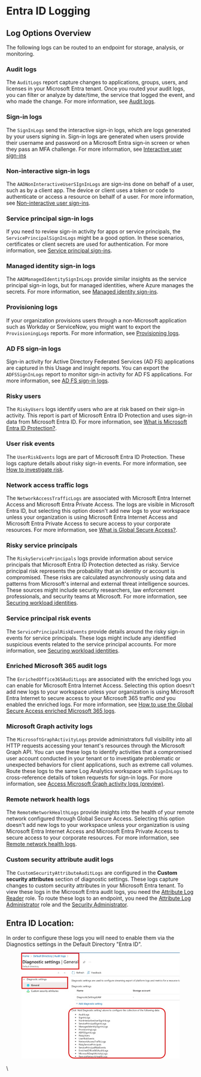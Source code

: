 # Entra ID Logging

## Log Options Overview <a href="#activity-log-options" id="activity-log-options"></a>

The following logs can be routed to an endpoint for storage, analysis, or monitoring.

### Audit logs <a href="#audit-logs" id="audit-logs"></a>

The `AuditLogs` report capture changes to applications, groups, users, and licenses in your Microsoft Entra tenant. Once you routed your audit logs, you can filter or analyze by date/time, the service that logged the event, and who made the change. For more information, see [Audit logs](https://learn.microsoft.com/en-us/entra/identity/monitoring-health/concept-audit-logs).

### Sign-in logs <a href="#sign-in-logs" id="sign-in-logs"></a>

The `SignInLogs` send the interactive sign-in logs, which are logs generated by your users signing in. Sign-in logs are generated when users provide their username and password on a Microsoft Entra sign-in screen or when they pass an MFA challenge. For more information, see [Interactive user sign-ins](https://learn.microsoft.com/en-us/entra/identity/monitoring-health/concept-sign-ins#interactive-user-sign-ins)

### Non-interactive sign-in logs <a href="#non-interactive-sign-in-logs" id="non-interactive-sign-in-logs"></a>

The `AADNonInteractiveUserSIgnInLogs` are sign-ins done on behalf of a user, such as by a client app. The device or client uses a token or code to authenticate or access a resource on behalf of a user. For more information, see [Non-interactive user sign-ins](https://learn.microsoft.com/en-us/entra/identity/monitoring-health/concept-sign-ins#non-interactive-user-sign-ins).

### Service principal sign-in logs <a href="#service-principal-sign-in-logs" id="service-principal-sign-in-logs"></a>

If you need to review sign-in activity for apps or service principals, the `ServicePrincipalSignInLogs` might be a good option. In these scenarios, certificates or client secrets are used for authentication. For more information, see [Service principal sign-ins](https://learn.microsoft.com/en-us/entra/identity/monitoring-health/concept-sign-ins#service-principal-sign-ins).

### Managed identity sign-in logs <a href="#managed-identity-sign-in-logs" id="managed-identity-sign-in-logs"></a>

The `AADManagedIdentitySignInLogs` provide similar insights as the service principal sign-in logs, but for managed identities, where Azure manages the secrets. For more information, see [Managed identity sign-ins](https://learn.microsoft.com/en-us/entra/identity/monitoring-health/concept-sign-ins#managed-identity-sign-ins).

### Provisioning logs <a href="#provisioning-logs" id="provisioning-logs"></a>

If your organization provisions users through a non-Microsoft application such as Workday or ServiceNow, you might want to export the `ProvisioningLogs` reports. For more information, see [Provisioning logs](https://learn.microsoft.com/en-us/entra/identity/monitoring-health/concept-provisioning-logs).

### AD FS sign-in logs <a href="#a-d-fs-sign-in-logs" id="a-d-fs-sign-in-logs"></a>

Sign-in activity for Active Directory Federated Services (AD FS) applications are captured in this Usage and insight reports. You can export the `ADFSSignInLogs` report to monitor sign-in activity for AD FS applications. For more information, see [AD FS sign-in logs](https://learn.microsoft.com/en-us/entra/identity/monitoring-health/concept-usage-insights-report#ad-fs-application-activity).

### Risky users <a href="#risky-users" id="risky-users"></a>

The `RiskyUsers` logs identify users who are at risk based on their sign-in activity. This report is part of Microsoft Entra ID Protection and uses sign-in data from Microsoft Entra ID. For more information, see [What is Microsoft Entra ID Protection?](https://learn.microsoft.com/en-us/entra/id-protection/overview-identity-protection).

### User risk events <a href="#user-risk-events" id="user-risk-events"></a>

The `UserRiskEvents` logs are part of Microsoft Entra ID Protection. These logs capture details about risky sign-in events. For more information, see [How to investigate risk](https://learn.microsoft.com/en-us/entra/id-protection/howto-identity-protection-investigate-risk#risky-sign-ins).

### Network access traffic logs <a href="#network-access-traffic-logs" id="network-access-traffic-logs"></a>

The `NetworkAccessTrafficLogs` are associated with Microsoft Entra Internet Access and Microsoft Entra Private Access. The logs are visible in Microsoft Entra ID, but selecting this option doesn't add new logs to your workspace unless your organization is using Microsoft Entra Internet Access and Microsoft Entra Private Access to secure access to your corporate resources. For more information, see [What is Global Secure Access?](https://learn.microsoft.com/en-us/entra/global-secure-access/overview-what-is-global-secure-access).

### Risky service principals <a href="#risky-service-principals" id="risky-service-principals"></a>

The `RiskyServicePrincipals` logs provide information about service principals that Microsoft Entra ID Protection detected as risky. Service principal risk represents the probability that an identity or account is compromised. These risks are calculated asynchronously using data and patterns from Microsoft's internal and external threat intelligence sources. These sources might include security researchers, law enforcement professionals, and security teams at Microsoft. For more information, see [Securing workload identities](https://learn.microsoft.com/en-us/entra/id-protection/concept-workload-identity-risk).

### Service principal risk events <a href="#service-principal-risk-events" id="service-principal-risk-events"></a>

The `ServicePrincipalRiskEvents` provide details around the risky sign-in events for service principals. These logs might include any identified suspicious events related to the service principal accounts. For more information, see [Securing workload identities](https://learn.microsoft.com/en-us/entra/id-protection/concept-workload-identity-risk).

### Enriched Microsoft 365 audit logs <a href="#enriched-microsoft-365-audit-logs" id="enriched-microsoft-365-audit-logs"></a>

The `EnrichedOffice365AuditLogs` are associated with the enriched logs you can enable for Microsoft Entra Internet Access. Selecting this option doesn't add new logs to your workspace unless your organization is using Microsoft Entra Internet to secure access to your Microsoft 365 traffic _and_ you enabled the enriched logs. For more information, see [How to use the Global Secure Access enriched Microsoft 365 logs](https://learn.microsoft.com/en-us/entra/global-secure-access/how-to-view-enriched-logs).

### Microsoft Graph activity logs <a href="#microsoft-graph-activity-logs" id="microsoft-graph-activity-logs"></a>

The `MicrosoftGraphActivityLogs` provide administrators full visibility into all HTTP requests accessing your tenant's resources through the Microsoft Graph API. You can use these logs to identify activities that a compromised user account conducted in your tenant or to investigate problematic or unexpected behaviors for client applications, such as extreme call volumes. Route these logs to the same Log Analytics workspace with `SignInLogs` to cross-reference details of token requests for sign-in logs. For more information, see [Access Microsoft Graph activity logs (preview)](https://learn.microsoft.com/en-us/graph/microsoft-graph-activity-logs-overview).

### Remote network health logs <a href="#remote-network-health-logs" id="remote-network-health-logs"></a>

The `RemoteNetworkHealthLogs` provide insights into the health of your remote network configured through Global Secure Access. Selecting this option doesn't add new logs to your workspace unless your organization is using Microsoft Entra Internet Access and Microsoft Entra Private Access to secure access to your corporate resources. For more information, see [Remote network health logs](https://learn.microsoft.com/en-us/entra/global-secure-access/how-to-remote-network-health-logs).

### Custom security attribute audit logs <a href="#custom-security-attribute-audit-logs" id="custom-security-attribute-audit-logs"></a>

The `CustomSecurityAttributeAuditLogs` are configured in the **Custom security attributes** section of diagnostic settings. These logs capture changes to custom security attributes in your Microsoft Entra tenant. To view these logs in the Microsoft Entra audit logs, you need the [Attribute Log Reader](https://learn.microsoft.com/en-us/entra/identity/role-based-access-control/permissions-reference#attribute-log-reader) role. To route these logs to an endpoint, you need the [Attribute Log Administrator](https://learn.microsoft.com/en-us/entra/identity/role-based-access-control/permissions-reference#attribute-log-administrator) role and the [Security Administrator](https://learn.microsoft.com/en-us/entra/identity/role-based-access-control/permissions-reference#security-administrator).



## Entra ID Location:

In order to configure these logs you will need to enable them via the Diagnostics settings in the Default Directory "Entra ID".

<figure><img src="../../../.gitbook/assets/New Note.jpeg" alt=""><figcaption></figcaption></figure>

\
